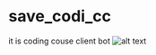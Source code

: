 # save_codi_cc
it is coding couse client bot
![alt text](https://www.onlinecourses24x7.com/wp-content/uploads/2017/12/Python-para-Hackers-ticos-Curso-completo.jpg)
